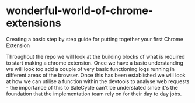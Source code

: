 # wonderful-world-of-chrome-extensions

Creating a basic step by step guide for putting together your first Chrome Extension

Throughout the repo we will look at the building blocks of what is required to start making a chrome extension. Once we have a basic understanding we will look too add a couple of very basic functioning logs running in different areas of the browser. Once this has been established we will look at how we can utilise a function within the devtools to analyse web requests - the importance of this to SaleCycle can't be understated since it's the foundation that the implementation team rely on for their day to day jobs.

